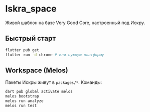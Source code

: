 # Iskra_space

Живой шаблон на базе Very Good Core, настроенный под Искру.

## Быстрый старт
```bash
flutter pub get
flutter run -d chrome # или нужную платформу
```

## Workspace (Melos)
Пакеты Искры живут в `packages/*`. Команды:
```bash
dart pub global activate melos
melos bootstrap
melos run analyze
melos run test
```
